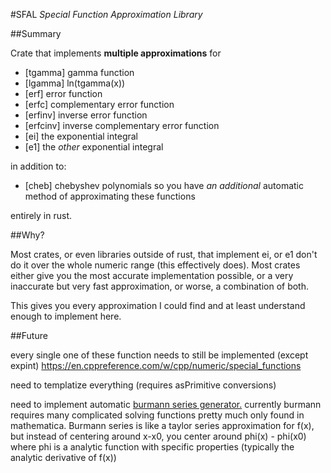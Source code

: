 #SFAL *Special Function Approximation Library*


##Summary

Crate that implements **multiple approximations** for

- [tgamma] gamma function
- [lgamma] ln(tgamma(x))
- [erf] error function
- [erfc] complementary error function
- [erfinv] inverse error function
- [erfcinv] inverse complementary error function
- [ei] the exponential integral
- [e1] the *other* exponential integral

in addition to:

- [cheb] chebyshev polynomials so you have *an additional* automatic method of approximating these functions
 
entirely in rust.  

##Why?

Most crates, or even libraries outside of rust, that implement ei, or e1 don't do it over the whole numeric range (this effectively does).
Most crates either give you the most accurate implementation possible, or a very inaccurate but very fast approximation, or worse, a combination of both. 

This gives you every approximation I could find and at least understand enough to implement here. 

##Future

every single one of these function needs to still be implemented (except expint)
https://en.cppreference.com/w/cpp/numeric/special_functions

need to templatize everything (requires asPrimitive conversions)

need to implement automatic [burmann series generator.](https://www.semanticscholar.org/paper/On-B%C3%BCrmann's-Theorem-and-Its-Application-to-of-and-Sch%C3%B6pf-Supancic/eec2f0f6260e486f8a4fffb7f619e0717fae4645)
currently burmann requires many complicated solving functions pretty much only found in mathematica. 
Burmann series is like a taylor series approximation for f(x), but instead of centering around x-x0, you center around phi(x) - phi(x0) where phi is a analytic function with specific properties (typically the analytic derivative of f(x))